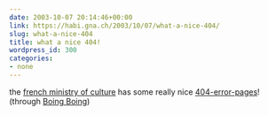```yaml
---
date: 2003-10-07 20:14:46+00:00
link: https://habi.gna.ch/2003/10/07/what-a-nice-404/
slug: what-a-nice-404
title: what a nice 404!
wordpress_id: 300
categories:
- none
---
```


the [french ministry of culture](http://www.culture.gouv.fr/) has some really nice [404-error-pages](http://www.culture.gouv.fr/culture/actualites/politique/pagsi/)!
(through [Boing Boing](https://boingboing.net/))
